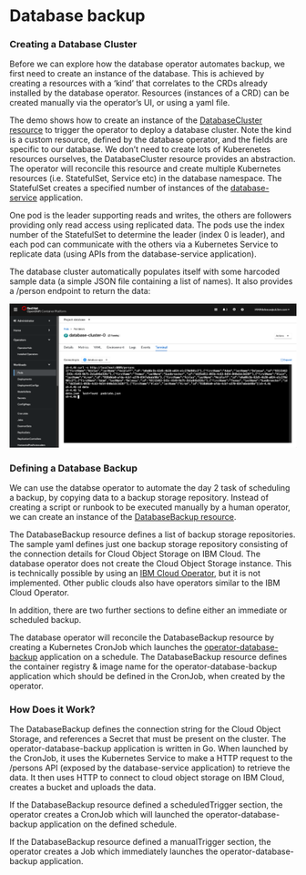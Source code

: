 # Database backup

### Creating a Database Cluster

Before we can explore how the database operator automates backup, we first need to create an instance of the database. This is achieved by creating a resources with a ‘kind’ that correlates to the CRDs already installed by the database operator. Resources (instances of a CRD) can be created manually via the operator’s UI, or using a yaml file.

The demo shows how to create an instance of the [DatabaseCluster resource](https://github.com/IBM/operator-sample-go/blob/main/operator-database/config/samples/database.sample_v1alpha1_databasecluster.yaml) to trigger the operator to deploy a database cluster.  Note the kind is a custom resource, defined by the database operator, and the fields are specific to our database.  We don’t need to create lots of Kuberenetes resources ourselves, the DatabaseCluster resource provides an abstraction. The operator will reconcile this resource and create multiple Kubernetes resources (i.e. StatefulSet, Service etc) in the database namespace.  The StatefulSet creates a specified number of instances of the [database-service](https://github.com/IBM/operator-sample-go/tree/main/database-service) application.

One pod is the leader supporting reads and writes, the others are followers providing only read access using replicated data.  The pods use the index number of the StatefulSet to determine the leader (index 0 is leader), and each pod can communicate with the others via a Kubernetes Service to replicate data (using APIs from the database-service application).

The database cluster automatically populates itself with some harcoded sample data (a simple JSON file containing a list of names). It also provides a /person endpoint to return the data:

![image](./images/demo11.png) 

### Defining a Database Backup

We can use the databse operator to automate the day 2 task of scheduling a backup, by copying data to a backup storage repository.  Instead of creating a script or runbook to be executed manually by a human operator, we can create an instance of the [DatabaseBackup resource](https://github.com/IBM/operator-sample-go/blob/main/operator-database/config/samples/database.sample_v1alpha1_databasebackup.yaml). 

The DatabaseBackup resource defines a list of backup storage repositories.  The sample yaml defines just one backup storage repository consisting of the connection details for Cloud Object Storage on IBM Cloud.  The database operator does not create the Cloud Object Storage instance.  This is technically possible by using an [IBM Cloud Operator](https://github.com/IBM/cloud-operators), but it is not implemented.  Other public clouds also have operators similar to the IBM Cloud Operator.

In addition, there are two further sections to define either an immediate or scheduled backup.

The database operator will reconcile the DatabaseBackup resource by creating a Kubernetes CronJob which launches the [operator-database-backup](https://github.com/IBM/operator-sample-go/tree/main/operator-database-backup) application on a schedule.  The DatabaseBackup resource defines the container registry & image name for the operator-database-backup application which should be defined in the CronJob, when created by the operator.

### How Does it Work?

The DatabaseBackup defines the connection string for the Cloud Object Storage, and references a Secret that must be present on the cluster.  The operator-database-backup application is written in Go.  When launched by the CronJob, it uses the Kubernetes Service to make a HTTP request to the /persons API (exposed by the database-service application) to retrieve the data.  It then uses HTTP to connect to cloud object storage on IBM Cloud, creates a bucket and uploads the data.

If the DatabaseBackup resource defined a scheduledTrigger section, the operator creates a CronJob which will launched the operator-database-backup application on the defined schedule.

If the DatabaseBackup resource defined a manualTrigger section, the operator creates a Job which immediately launches the operator-database-backup application.